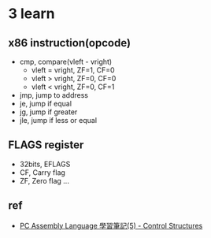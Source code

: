 # 3 learn #

## x86 instruction(opcode) ##
* cmp, compare(vleft - vright)
  * vleft = vright, ZF=1, CF=0
  * vleft > vright, ZF=0, CF=0
  * vleft < vright, ZF=0, CF=1
* jmp, jump to address
* je, jump if equal
* jg, jump if greater
* jle, jump if less or equal

## FLAGS register ##
* 32bits, EFLAGS
* CF, Carry flag 
* ZF, Zero flag
...

## ref ##
* [PC Assembly Language 學習筆記(5) - Control Structures](http://godleon.blogspot.com/2008/02/comparisons-assembly-cmp-cmp-cmp-vleft.html)
